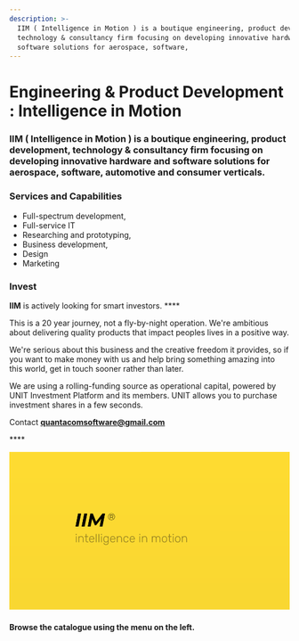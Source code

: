 ```yaml
---
description: >-
  IIM ( Intelligence in Motion ) is a boutique engineering, product development,
  technology & consultancy firm focusing on developing innovative hardware and
  software solutions for aerospace, software,
---
```


# Engineering & Product Development : Intelligence in Motion

### **IIM** \( Intelligence in Motion \) is a **boutique** engineering, product development, technology & consultancy firm focusing on developing innovative hardware and software solutions for aerospace, software, automotive and consumer verticals. 



### **Services and Capabilities**

* Full-spectrum development, 
* Full-service IT 
* Researching and prototyping, 
* Business development, 
* Design
* Marketing 



### **Invest**

**IIM** is actively looking for smart investors. ****

This is a 20 year journey, not a fly-by-night operation. We're ambitious about delivering quality products that impact peoples lives in a positive way.

We're serious about this business and the creative freedom it provides, so if you want to make money with us and help bring something amazing into this world, get in touch sooner rather than later.

We are using a rolling-funding source as operational capital, powered by UNIT Investment Platform and its members. UNIT allows you to purchase investment shares in a few seconds.



Contact **quantacomsoftware@gmail.com**

\*\*\*\*

![](.gitbook/assets/iim-electric-vehicle-sybsystems%20%281%29.png)



#### Browse the catalogue using the menu on the left.



